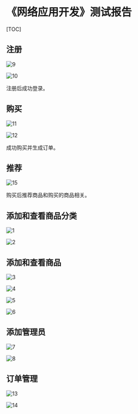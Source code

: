 # 《网络应用开发》测试报告

[TOC]

## 注册

![9](E:\workspace\code\DAStore-main\docs\pics\9.png)

![10](E:\workspace\code\DAStore-main\docs\pics\10.png)

注册后成功登录。

## 购买

![11](E:\workspace\code\DAStore-main\docs\pics\11.png)

![12](E:\workspace\code\DAStore-main\docs\pics\12.png)

成功购买并生成订单。

## 推荐

![15](E:\workspace\code\DAStore-main\docs\pics\15.png)

购买后推荐商品和购买的商品相关。

## 添加和查看商品分类

![1](E:\workspace\code\DAStore-main\docs\pics\1.png) 

![2](E:\workspace\code\DAStore-main\docs\pics\2.png)

## 添加和查看商品

![3](E:\workspace\code\DAStore-main\docs\pics\3.png)

![4](E:\workspace\code\DAStore-main\docs\pics\4.png)

![5](E:\workspace\code\DAStore-main\docs\pics\5.png)

![6](E:\workspace\code\DAStore-main\docs\pics\6.png)

## 添加管理员

![7](E:\workspace\code\DAStore-main\docs\pics\7.png)

![8](E:\workspace\code\DAStore-main\docs\pics\8.png)

## 订单管理

![13](E:\workspace\code\DAStore-main\docs\pics\13.png)

![14](E:\workspace\code\DAStore-main\docs\pics\14.png)

